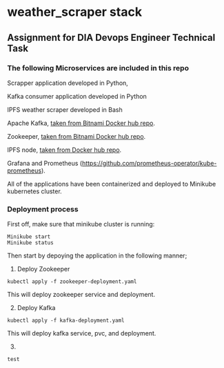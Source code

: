 # weather_scraper stack

## Assignment for DIA Devops Engineer Technical Task

### The following Microservices are included in this repo

Scrapper application developed in Python,  

Kafka consumer application developed in Python 

IPFS weather scraper developed in Bash

Apache Kafka, [taken from Bitnami Docker hub repo](https://hub.docker.com/r/bitnami/kafka/tags).

Zookeeper,  [taken from Bitnami Docker hub repo](https://hub.docker.com/r/bitnami/zookeeper/tags).

IPFS node, [taken from Docker hub repo](https://hub.docker.com/r/ipfs/go-ipfs).

Grafana and Prometheus (https://github.com/prometheus-operator/kube-prometheus).


All of the applications have been containerized and deployed to Minikube kubernetes cluster.


### Deployment process

First off, make sure that minikube cluster is running:
```
Minikube start
Minikube status
```

Then start by depoying the application in the following manner;

1. Deploy Zookeeper
  ```
  kubectl apply -f zookeeper-deployment.yaml 
  ```
  This will deploy zookeeper service and deployment. 

2. Deploy Kafka
  ```
  kubectl apply -f kafka-deployment.yaml    
  ```
  This will deploy kafka service, pvc, and deployment. 

3. 
   







``` test ``` 

